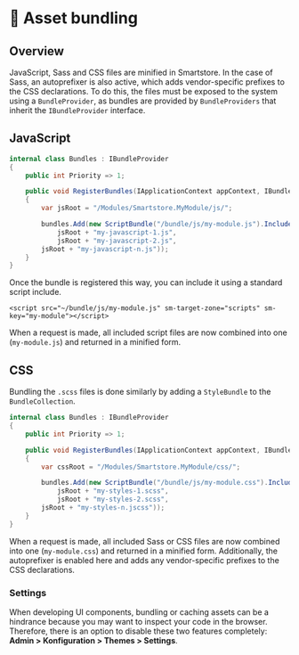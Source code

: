 # 🥚 Asset bundling

## Overview

JavaScript, Sass and CSS files are minified in Smartstore. In the case of Sass, an autoprefixer is also active, which adds vendor-specific prefixes to the CSS declarations. To do this, the files must be exposed to the system using a `BundleProvider`, as bundles are provided by `BundleProviders` that inherit the `IBundleProvider` interface.

## JavaScript

```csharp
internal class Bundles : IBundleProvider
{
    public int Priority => 1;

    public void RegisterBundles(IApplicationContext appContext, IBundleCollection bundles)
    {
        var jsRoot = "/Modules/Smartstore.MyModule/js/";

        bundles.Add(new ScriptBundle("/bundle/js/my-module.js").Include(
            jsRoot + "my-javascript-1.js",
            jsRoot + "my-javascript-2.js",
	    jsRoot + "my-javascript-n.js"));
    }
}
```

Once the bundle is registered this way, you can include it using a standard script include.

```cshtml
<script src="~/bundle/js/my-module.js" sm-target-zone="scripts" sm-key="my-module"></script>
```

When a request is made, all included script files are now combined into one (`my-module.js`) and returned in a minified form.

## CSS

Bundling the `.scss` files is done similarly by adding a `StyleBundle` to the `BundleCollection`.

```csharp
internal class Bundles : IBundleProvider
{
    public int Priority => 1;

    public void RegisterBundles(IApplicationContext appContext, IBundleCollection bundles)
    {
        var cssRoot = "/Modules/Smartstore.MyModule/css/";

        bundles.Add(new ScriptBundle("/bundle/js/my-module.css").Include(
            jsRoot + "my-styles-1.scss",
            jsRoot + "my-styles-2.scss",
	    jsRoot + "my-styles-n.jscss"));
    }
}
```

When a request is made, all included Sass or CSS files are now combined into one (`my-module.css`) and returned in a minified form. Additionally, the autoprefixer is enabled here and adds any vendor-specific prefixes to the CSS declarations.

### Settings

When developing UI components, bundling or caching assets can be a hindrance because you may want to inspect your code in the browser. Therefore, there is an option to disable these two features completely: **Admin > Konfiguration > Themes > Settings**.
